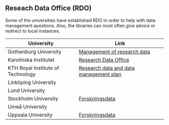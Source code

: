 ## Reseach Data Office (RDO)

Some of the universities have established RDO in order to help with data management questions. Also, the libraries can most often give advice or redirect to local instances. 

| University                         | Link            |
| ---------------------------------- | --------------------------------- |
| Gothenburg University              | [Management of research data](https://medarbetarportalen.gu.se/service-stod/hantering-av-forskningsdata/?languageId=100001&skipSSOCheck=true&referer=https%3A%2F%2Fwww.google.com%2F)|
| Karolinska Institutet              | [Research Data Office](https://staff.ki.se/research-data-office-rdo)                                 |
| KTH Royal Institute of Technology  | [Research data and data management plan](https://medarbetarportalen.gu.se/service-stod/hantering-av-forskningsdata/?languageId=100001&skipSSOCheck=true&referer=https%3A%2F%2Fwww.google.com%2F)                 |
| Linköping University               | []()|
| Lund University                    | []()                  |
| Stockholm University               | [Forskningsdata](https://www.su.se/medarbetare/r%C3%A5d-st%C3%B6d/forskning/forskningsdata)                |                                
| Umeå University                    | []()                        |
| Uppsala University                 | [Forskningsdata](https://mp.uu.se/en/web/info/forska/forskningsdata) |